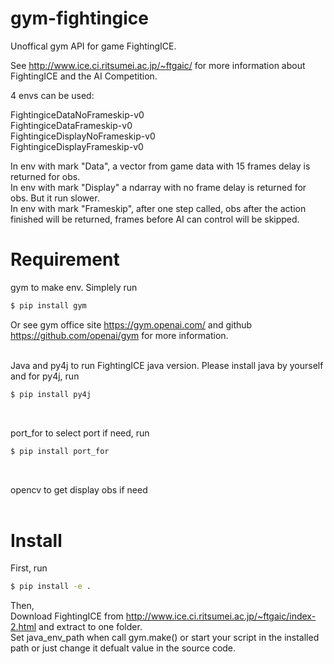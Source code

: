 # gym-fightingice

Unoffical gym API for game FightingICE.


See http://www.ice.ci.ritsumei.ac.jp/~ftgaic/ for more information about FightingICE and the AI Competition.

4 envs can be used:

FightingiceDataNoFrameskip-v0 <br />
FightingiceDataFrameskip-v0 <br />
FightingiceDisplayNoFrameskip-v0 <br />
FightingiceDisplayFrameskip-v0

In env with mark "Data", a vector from game data with 15 frames delay is returned for obs. <br />
In env with mark "Display" a ndarray with no frame delay is returned for obs. But it run slower. <br />
In env with mark "Frameskip", after one step called, obs after the action finished will be returned, frames before AI can control will be skipped. <br />

# Requirement

gym to make env. Simplely run
```bash
$ pip install gym
```
Or see gym office site https://gym.openai.com/ and github https://github.com/openai/gym for more information.
<br /><br />

Java and py4j to run FightingICE java version. Please install java by yourself and for py4j, run
```bash
$ pip install py4j
``` 
<br />

port_for to select port if need, run
```bash
$ pip install port_for
``` 
<br />

opencv to get display obs if need
<br /><br />

# Install
First, run
```bash
$ pip install -e .
```
Then, <br />
Download FightingICE from http://www.ice.ci.ritsumei.ac.jp/~ftgaic/index-2.html and extract to one folder. <br />
Set java_env_path when call gym.make() or start your script in the installed path or just change it defualt value in the source code.

